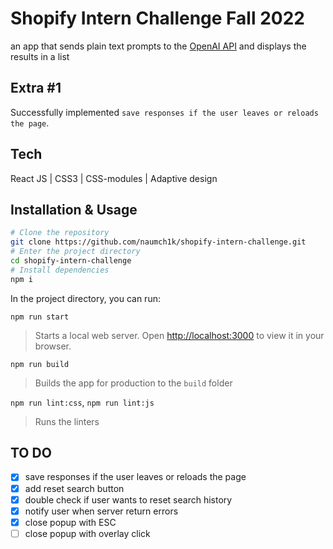 # Shopify Intern Challenge Fall 2022

an app that sends plain text prompts to the
[OpenAI API](https://openai.com/api/) and displays the results in a list

## Extra #1

Successfully implemented `save responses if the user leaves or reloads the page`.

## Tech

React JS | CSS3 | CSS-modules | Adaptive design

## Installation & Usage

```bash
# Clone the repository
git clone https://github.com/naumch1k/shopify-intern-challenge.git
# Enter the project directory
cd shopify-intern-challenge
# Install dependencies
npm i
```

In the project directory, you can run:

`npm run start`

> Starts a local web server. Open [http://localhost:3000](http://localhost:3000)
> to view it in your browser.

`npm run build`

> Builds the app for production to the `build` folder

`npm run lint:css`, `npm run lint:js`

> Runs the linters

## TO DO

- [x] save responses if the user leaves or reloads the page
- [x] add reset search button
- [x] double check if user wants to reset search history
- [x] notify user when server return errors
- [x] close popup with ESC
- [ ] close popup with overlay click
